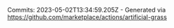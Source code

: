 Commits: 2023-05-02T13:34:59.205Z - Generated via https://github.com/marketplace/actions/artificial-grass
<br>
